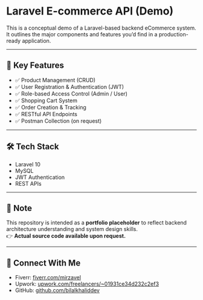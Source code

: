 # Laravel E-commerce API (Demo)

This is a conceptual demo of a Laravel-based backend eCommerce system. It outlines the major components and features you’d find in a production-ready application.

---

## 🔧 Key Features

- ✅ Product Management (CRUD)
- ✅ User Registration & Authentication (JWT)
- ✅ Role-based Access Control (Admin / User)
- ✅ Shopping Cart System
- ✅ Order Creation & Tracking
- ✅ RESTful API Endpoints
- ✅ Postman Collection (on request)

---

## 🛠️ Tech Stack

- Laravel 10
- MySQL
- JWT Authentication
- REST APIs

---

## 📌 Note

This repository is intended as a **portfolio placeholder** to reflect backend architecture understanding and system design skills.  
👉 **Actual source code available upon request.**

---

## 📩 Connect With Me

- Fiverr: [fiverr.com/mirzavel](https://fiverr.com/mirzavel)  
- Upwork: [upwork.com/freelancers/~01931ce34d232c2ef3](https://upwork.com/freelancers/~01931ce34d232c2ef3)  
- GitHub: [github.com/bilalkhaliddev](https://github.com/bilalkhaliddev)
